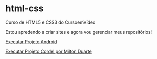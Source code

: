 # html-css
 Curso de HTML5 e CSS3 do CursoemVídeo

Estou apredendo a criar sites e agora vou gerenciar meus repositórios!

<a href="https://felpsoares.github.io/html-css/exercicios/desafio/">Executar Projeto Android </a>

<a href="https://felpsoares.github.io/html-css/Desafios de html/Desafio10">Executar Projeto Cordel por Milton Duarte</a>